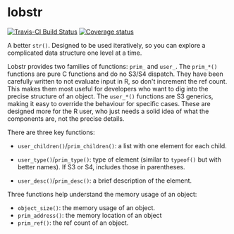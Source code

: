 # lobstr

[![Travis-CI Build Status](https://travis-ci.org/hadley/lobstr.svg?branch=master)](https://travis-ci.org/hadley/lobstr)
[![Coverage status](https://codecov.io/gh/hadley/lobstr/branch/master/graph/badge.svg)](https://codecov.io/github/hadley/lobstr?branch=master)
 
A better `str()`. Designed to be used iteratively, so you can explore a complicated data structure one level at a time. 

Lobstr provides two families of functions: `prim_` and `user_`. The `prim_*()` functions are pure C functions and do no S3/S4 dispatch. They have been carefully written to not evaluate input in R, so don't increment the ref count. This makes them most useful for developers who want to dig into the precise structure of an object. The `user_*()` functions are S3 generics, making it easy to override the behaviour for specific cases. These are designed more for the R user, who just needs a solid idea of what the components are, not the precise details.

There are three key functions:

* `user_children()`/`prim_children()`: a list with one element for each child.

* `user_type()`/`prim_type()`: type of element (similar to `typeof()` but with better names).
  If S3 or S4, includes those in parentheses.

* `user_desc()`/`prim_desc()`: a brief description of the element.

Three functions help understand the memory usage of an object:

* `object_size()`: the memory usage of an object.
* `prim_address()`: the memory location of an object
* `prim_ref()`: the ref count of an object.
